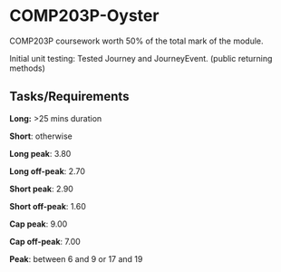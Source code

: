 # COMP203P-Oyster
COMP203P coursework worth 50% of the total mark of the module. 

Initial unit testing: Tested Journey and JourneyEvent. (public returning methods)

## Tasks/Requirements

**Long:** >25 mins duration

**Short**: otherwise

**Long peak**: 3.80

**Long off-peak**: 2.70

**Short peak**: 2.90

**Short off-peak**: 1.60

**Cap peak**: 9.00

**Cap off-peak**: 7.00

**Peak**: between 6 and 9 or 17 and 19
